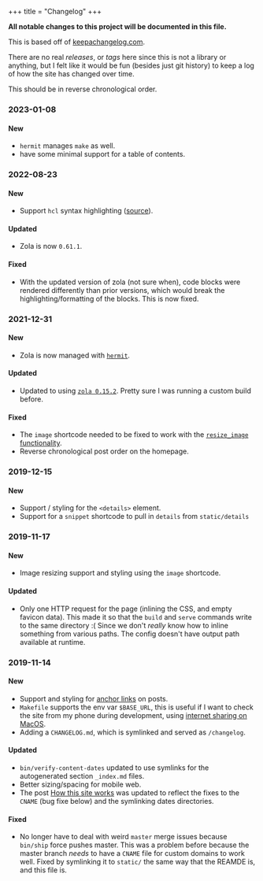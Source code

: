 +++
title = "Changelog"
+++


__All notable changes to this project will be documented in this file.__

This is based off of [keepachangelog.com](https://keepachangelog.com/en/1.0.0/).

There are no real _releases_, or _tags_ here since this is not a library
or anything, but I felt like it would be fun (besides just git history)
to keep a log of how the site has changed over time.

This should be in reverse chronological order.

### 2023-01-08

#### New

- `hermit` manages `make` as well.
- have some minimal support for a table of contents.

### 2022-08-23

#### New

- Support `hcl` syntax highlighting ([source][hcl]).

#### Updated

- Zola is now `0.61.1`.

#### Fixed

- With the updated version of zola (not sure when), code blocks were rendered
  differently than prior versions, which would break the highlighting/formatting
  of the blocks. This is now fixed.

### 2021-12-31

#### New

- Zola is now managed with [`hermit`](https://cashapp.github.io/hermit/usage/shell/).

#### Updated

- Updated to using [`zola 0.15.2`](https://github.com/getzola/zola/releases/tag/v0.15.2).
  Pretty sure I was running a custom build before.

#### Fixed

- The `image` shortcode needed to be fixed to work with the
  [`resize_image` functionality](https://www.getzola.org/documentation/content/image-processing/).
- Reverse chronological post order on the homepage.

### 2019-12-15

#### New

- Support / styling for the `<details>` element.
- Support for a `snippet` shortcode to pull in `details` from `static/details`

### 2019-11-17

#### New

- Image resizing support and styling using the `image` shortcode.

#### Updated

- Only one HTTP request for the page (inlining the CSS, and empty favicon data).
  This made it so that the `build` and `serve` commands write to the same
  directory :( Since we don't _really_ know how to inline something from various
  paths. The config doesn't have output path available at runtime.

### 2019-11-14

#### New

- Support and styling for [anchor links][anchor-links] on posts.
- `Makefile` supports the env var `$BASE_URL`, this is useful if
  I want to check the site from my phone during development, using
  [internet sharing on MacOS][internet-sharing].
- Adding a `CHANGELOG.md`, which is symlinked and served as `/changelog`.

#### Updated

- `bin/verify-content-dates` updated to use symlinks for the autogenerated
  section `_index.md` files.
- Better sizing/spacing for mobile web.
- The post [How this site works](@/writes/2019/11/10/how-this-blog-works.md)
  was updated to reflect the fixes to the `CNAME` (bug fixe below) and the
  symlinking dates directories.

#### Fixed

- No longer have to deal with weird `master` merge issues because
  `bin/ship` force pushes master. This was a problem before because
  the master branch _needs_ to have a `CNAME` file for custom domains
  to work well. Fixed by symlinking it to `static/` the same way that
  the REAMDE is, and this file is.

[anchor-links]: https://www.getzola.org/documentation/content/linking/#anchor-insertion
[internet-sharing]: https://support.apple.com/guide/mac-help/share-internet-connection-mac-network-users-mchlp1540/mac
[hcl]: https://github.com/alexlouden/Terraform.tmLanguage
